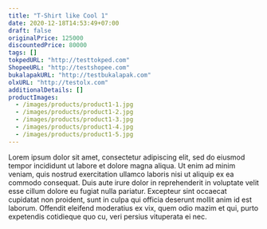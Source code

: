 ```yaml
---
title: "T-Shirt like Cool 1"
date: 2020-12-18T14:53:49+07:00
draft: false
originalPrice: 125000
discountedPrice: 80000
tags: []
tokpedURL: "http://testtokped.com"
ShopeeURL: "http://testshopee.com"
bukalapakURL: "http://testbukalapak.com"
olxURL: "http://testolx.com"
additionalDetails: []
productImages: 
  - /images/products/product1-1.jpg
  - /images/products/product1-2.jpg
  - /images/products/product1-3.jpg
  - /images/products/product1-4.jpg
  - /images/products/product1-5.jpg
---
```


Lorem ipsum dolor sit amet, consectetur adipiscing elit, sed do eiusmod tempor incididunt ut labore et dolore magna aliqua. Ut enim ad minim veniam, quis nostrud exercitation ullamco laboris nisi ut aliquip ex ea commodo consequat. Duis aute irure dolor in reprehenderit in voluptate velit esse cillum dolore eu fugiat nulla pariatur. Excepteur sint occaecat cupidatat non proident, sunt in culpa qui officia deserunt mollit anim id est laborum. Offendit eleifend moderatius ex vix, quem odio mazim et qui, purto expetendis cotidieque quo cu, veri persius vituperata ei nec.